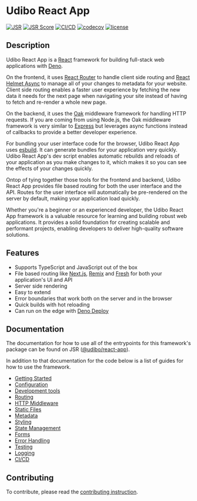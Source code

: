 # Udibo React App

[![JSR](https://jsr.io/badges/@udibo/react-app)](https://jsr.io/@udibo/react-app)
[![JSR Score](https://jsr.io/badges/@udibo/react-app/score)](https://jsr.io/@udibo/react-app)
[![CI/CD](https://github.com/udibo/react-app/actions/workflows/main.yml/badge.svg)](https://github.com/udibo/react-app/actions/workflows/main.yml)
[![codecov](https://codecov.io/gh/udibo/react-app/branch/main/graph/badge.svg?token=G5XCR01X8E)](https://codecov.io/gh/udibo/react-app)
[![license](https://img.shields.io/github/license/udibo/react-app)](https://github.com/udibo/react-app/blob/main/LICENSE)

## Description

Udibo React App is a [React](https://react.dev) framework for building
full-stack web applications with [Deno](https://deno.com).

On the frontend, it uses [React Router](https://reactrouter.com) to handle
client side routing and
[React Helmet Async](https://www.npmjs.com/package/react-helmet-async) to manage
all of your changes to metadata for your website. Client side routing enables a
faster user experience by fetching the new data it needs for the next page when
navigating your site instead of having to fetch and re-render a whole new page.

On the backend, it uses the [Oak](https://jsr.io/@oak/oak) middleware framework
for handling HTTP requests. If you are coming from using Node.js, the Oak
middleware framework is very similar to [Express](https://expressjs.com/) but
leverages async functions instead of callbacks to provide a better developer
experience.

For bundling your user interface code for the browser, Udibo React App uses
[esbuild](https://esbuild.github.io/). It can generate bundles for your
application very quickly. Udibo React App's dev script enables automatic
rebuilds and reloads of your application as you make changes to it, which makes
it so you can see the effects of your changes quickly.

Ontop of tying together those tools for the frontend and backend, Udibo React
App provides file based routing for both the user interface and the API. Routes
for the user interface will automatically be pre-rendered on the server by
default, making your application load quickly.

Whether you're a beginner or an experienced developer, the Udibo React App
framework is a valuable resource for learning and building robust web
applications. It provides a solid foundation for creating scalable and
performant projects, enabling developers to deliver high-quality software
solutions.

## Features

- Supports TypeScript and JavaScript out of the box
- File based routing like [Next.js](https://nextjs.org),
  [Remix](https://remix.run/) and [Fresh](https://fresh.deno.dev) for both your
  application's UI and API
- Server side rendering
- Easy to extend
- Error boundaries that work both on the server and in the browser
- Quick builds with hot reloading
- Can run on the edge with [Deno Deploy](https://deno.com/deploy)

## Documentation

The documentation for how to use all of the entrypoints for this framework's
package can be found on JSR
([@udibo/react-app](https://jsr.io/@udibo/react-app/doc)).

In addition to that documentation for the code below is a list of guides for how
to use the framework.

- [Getting Started](docs/getting-started.md)
- [Configuration](docs/configuration.md)
- [Development tools](docs/development-tools.md)
- [Routing](docs/routing.md)
- [HTTP Middleware](docs/http-middleware.md)
- [Static Files](docs/static-files.md)
- [Metadata](docs/metadata.md)
- [Styling](docs/styling.md)
- [State Management](docs/state-management.md)
- [Forms](docs/forms.md)
- [Error Handling](docs/error-handling.md)
- [Testing](docs/testing.md)
- [Logging](docs/logging.md)
- [CI/CD](docs/ci-cd.md)

## Contributing

To contribute, please read the [contributing instruction](CONTRIBUTING.md).

